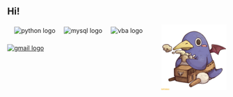 <h2 align="left"> Hi! </h2>

<img align="right" height="150" src="https://github.com/Oscar-chu/Oscar-chu/blob/9e2e72e42456cd5fe29c304122faf25487fc8ebc/profile_images/propic_penguin.jpg"  />

###

<div align="left">
  <img width="12" />
  <img src="https://cdn.jsdelivr.net/gh/devicons/devicon/icons/python/python-original.svg" height="30" alt="python logo"  />

  <img width="12" />
  <img src="https://www.svgrepo.com/show/303251/mysql-logo.svg" height="30" alt="mysql logo"  />

  <img width="12" />
  <img src="https://www.svgrepo.com/show/374159/vba.svg" height="30" alt="vba logo" />


</div>

###

<div align="left">
 <a href="oscartfchu@gmail.com" >
  <img src="https://img.shields.io/static/v1?message=Gmail&logo=gmail&label=&color=D14836&logoColor=white&labelColor=&style=for-the-badge" height="35" alt="gmail logo" />
 </a>
</div>

